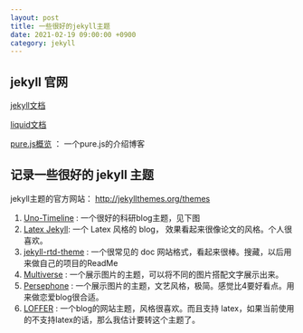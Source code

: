 ```yaml
---
layout: post
title: 一些很好的jekyll主题
date: 2021-02-19 09:00:00 +0900
category: jekyll
---
```


## jekyll 官网

[jekyll文档](http://jekyllcn.com/docs/)

[liquid文档](https://liquid.bootcss.com/basics/operators/)

[pure.js概览](https://www.cnblogs.com/jcli/p/javascript_template_pure.html) ： 一个pure.js的介绍博客

## 记录一些很好的 jekyll 主题

jekyll主题的官方网站： <http://jekyllthemes.org/themes>

1. [Uno-Timeline](http://jekyllthemes.org/themes/Uno-Timeline/) : 一个很好的科研blog主题，见下图
2. [Latex Jekyll](http://jekyllthemes.org/themes/LatexJekyll/):  一个 Latex 风格的 blog， 效果看起来很像论文的风格。个人很喜欢。
3. [jekyll-rtd-theme](http://jekyllthemes.org/themes/jekyll-rtd-theme/) : 一个很常见的 doc 网站格式，看起来很棒。搜藏，以后用来做自己的项目的ReadMe
4. [Multiverse](http://jekyllthemes.org/themes/multiverse/) : 一个展示图片的主题，可以将不同的图片搭配文字展示出来。
5. [Persephone](http://jekyllthemes.org/themes/persephone/) : 一个展示图片的主题，文艺风格，极简。感觉比4要好看点。用来做恋爱blog很合适。
6. [LOFFER](http://jekyllthemes.org/themes/LOFFER/) : 一个blog的网站主题，风格很喜欢。而且支持 latex，如果当前使用的不支持latex的话，那么我估计要转这个主题了。
